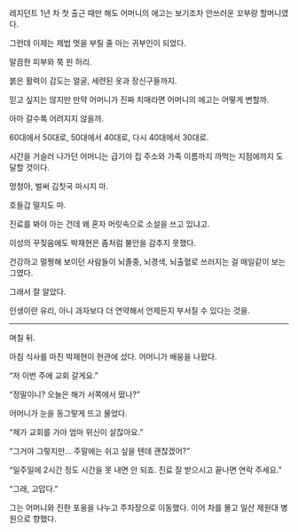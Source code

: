 레지던트 1년 차 첫 출근 때만 해도 어머니의 에고는 보기조차 안쓰러운 꼬부랑 할머니였다.

그런데 이제는 제법 멋을 부릴 줄 아는 귀부인이 되었다.

말끔한 피부와 쭉 핀 허리.

붉은 활력이 감도는 얼굴, 세련된 옷과 장신구들까지.

믿고 싶지는 않지만 만약 어머니가 진짜 치매라면 어머니의 에고는 어떻게 변할까.

아마 갈수록 어려지지 않을까.

60대에서 50대로, 50대에서 40대로, 다시 40대에서 30대로.

시간을 거슬러 나가던 어머니는 급기야 집 주소와 가족 이름까지 까먹는 지점에까지 도달할 것이다.

멍청아, 벌써 김칫국 마시지 마.

호들갑 떨지도 마.

진료를 봐야 아는 건데 왜 혼자 머릿속으로 소설을 쓰고 있냐고.

이성의 꾸짖음에도 박재현은 좀처럼 불안을 감추지 못했다.

건강하고 멀쩡해 보이던 사람들이 뇌졸중, 뇌경색, 뇌출혈로 쓰러지는 걸 매일같이 보는 그였다.

그래서 잘 알았다.

인생이란 유리, 아니 과자보다 더 연약해서 언제든지 부서질 수 있다는 것을.

* * *

며칠 뒤.

아침 식사를 마친 박재현이 현관에 섰다. 어머니가 배웅을 나왔다.

“저 이번 주에 교회 갈게요.”

“정말이니? 오늘은 해가 서쪽에서 떴나?”

어머니가 눈을 동그랗게 뜨고 물었다.

“제가 교회를 가야 엄마 위신이 살잖아요.”

“그거야 그렇지만… 주말에는 쉬고 싶을 텐데 괜찮겠어?”

“일주일에 2시간 정도 시간을 못 내면 안 되죠. 진료 잘 받으시고 끝나면 연락 주세요.”

“그래, 고맙다.”

그는 어머니와 진한 포옹을 나누고 주차장으로 이동했다. 이어 차를 몰고 일산 제원대 병원으로 향했다.